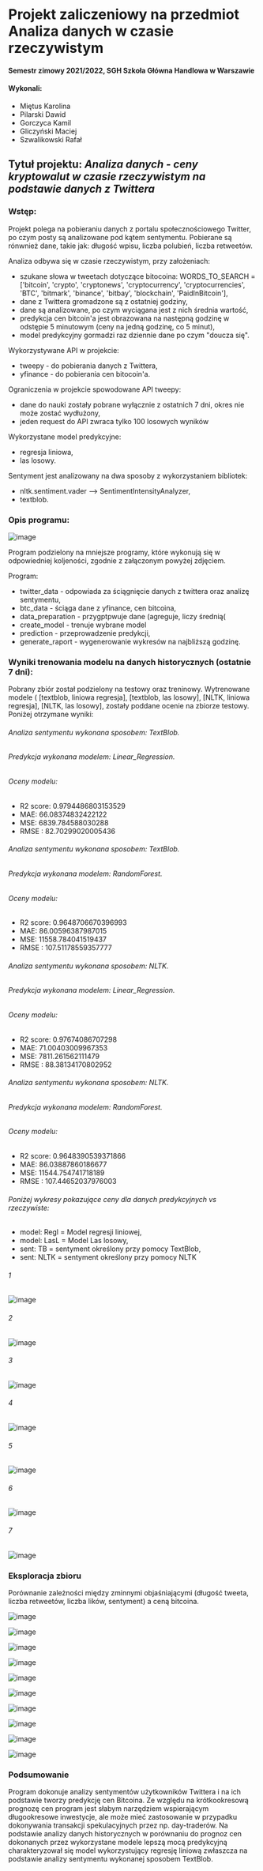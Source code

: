 # Projekt zaliczeniowy na przedmiot Analiza danych w czasie rzeczywistym
#### Semestr zimowy 2021/2022, SGH Szkoła Główna Handlowa w Warszawie

#### Wykonali:
* Miętus Karolina
* Pilarski Dawid 
* Gorczyca Kamil
* Gliczyński Maciej
* Szwalikowski Rafał

## Tytuł projektu: *Analiza danych - ceny kryptowalut w czasie rzeczywistym na podstawie danych z Twittera*

### Wstęp: 
Projekt polega na pobieraniu danych z portalu społecznościowego Twitter, po czym posty są analizowane pod kątem sentymentu. Pobierane są rónwnież dane, takie jak: długość wpisu, liczba polubień, liczba retweetów.

Analiza odbywa się w czasie rzeczywistym, przy założeniach:
* szukane słowa w tweetach dotyczące bitocoina: WORDS_TO_SEARCH = ['bitcoin', 'crypto', 'cryptonews', 'cryptocurrency', 'cryptocurrencies', 'BTC', 'bitmark', 'binance', 'bitbay', 'blockchain', 'PaidInBitcoin'],
* dane z Twittera gromadzone są z ostatniej godziny, 
* dane są analizowane, po czym wyciągana jest z nich średnia wartość,
* predykcja cen bitcoin'a jest obrazowana na następną godzinę w odstępie 5 minutowym (ceny na jedną godzinę, co 5 minut), 
* model predykcyjny gormadzi raz dziennie dane po czym "doucza się".

Wykorzystywane API w projekcie: 
* tweepy - do pobierania danych z Twittera,
* yfinance - do pobierania cen bitocoin'a.

Ograniczenia w projekcie spowodowane API tweepy:
* dane do nauki zostały pobrane wyłącznie z ostatnich 7 dni, okres nie może zostać wydłużony,
* jeden request do API zwraca tylko 100 losowych wyników

Wykorzystane model predykcyjne: 
* regresja liniowa,
* las losowy.

Sentyment jest analizowany na dwa sposoby z wykorzystaniem  bibliotek:
* nltk.sentiment.vader --> SentimentIntensityAnalyzer,
* textblob.

### Opis programu: 
![image](https://user-images.githubusercontent.com/91250294/150602503-0a14985c-dea3-480e-b5c7-c3cf36c0dc6b.png)

Program podzielony na mniejsze programy, które wykonują się w odpowiedniej koljeności, zgodnie z załączonym powyżej zdjęciem.

Program:
* twitter_data - odpowiada za ściągnięcie danych z twittera oraz analizę sentymentu,
* btc_data - ściąga dane z yfinance, cen bitcoina,
* data_preparation - przygptpwuje dane (agreguje, liczy średnią(
* create_model - trenuje wybrane model 
* prediction - przeprowadzenie predykcji,
* generate_raport - wygenerowanie wykresów na najbliższą godzinę. 


### Wyniki trenowania modelu na danych historycznych (ostatnie 7 dni):
Pobrany zbiór został podzielony na testowy oraz treninowy. 
Wytrenowane modele ( [textblob, liniowa regresja], [textblob, las losowy], [NLTK, liniowa regresja], [NLTK, las losowy], zostały poddane ocenie na zbiorze testowy.
Poniżej otrzymane wyniki: 

###### Analiza sentymentu wykonana sposobem: TextBlob.
###### Predykcja wykonana modelem: Linear_Regression.
###### Oceny modelu: 
* R2 score: 0.9794486803153529
* MAE: 66.08374832422122
* MSE: 6839.784588030288
* RMSE : 82.70299020005436

###### Analiza sentymentu wykonana sposobem: TextBlob.
###### Predykcja wykonana modelem: RandomForest.
###### Oceny modelu: 
* R2 score: 0.9648706670396993
* MAE: 86.00596387987015
* MSE: 11558.784041519437
* RMSE : 107.51178559357777

###### Analiza sentymentu wykonana sposobem: NLTK.
###### Predykcja wykonana modelem: Linear_Regression.
###### Oceny modelu: 
* R2 score: 0.97674086707298
* MAE: 71.00403009967353
* MSE: 7811.261562111479
* RMSE : 88.38134170802952

###### Analiza sentymentu wykonana sposobem: NLTK.
###### Predykcja wykonana modelem: RandomForest.
###### Oceny modelu: 
* R2 score: 0.9648390539371866
* MAE: 86.03887860186677
* MSE: 11544.754741718189
* RMSE : 107.44652037976003

###### Poniżej wykresy pokazujące ceny dla danych predykcyjnych vs rzeczywiste:
- model: Regl = Model regresji liniowej,
- model: LasL = Model Las losowy,
- sent: TB = sentyment określony przy pomocy TextBlob,
- sent: NLTK = sentyment określony przy pomocy NLTK

###### 1  
![image](https://user-images.githubusercontent.com/91250294/150606477-c95bd954-f4e9-4a25-98ca-cd0a3a9bd3f5.png)

###### 2
![image](https://user-images.githubusercontent.com/91250294/150606584-3b784d59-9abb-493a-aca0-fe19127872d1.png)

###### 3 
![image](https://user-images.githubusercontent.com/91250294/150606606-c2bcf72b-7088-4f2a-af73-cb738c117ab0.png)

###### 4 
![image](https://user-images.githubusercontent.com/91250294/150606644-aab00a9d-65de-4123-a61a-7fca4d3d17f2.png)

###### 5
![image](https://user-images.githubusercontent.com/91250294/150606678-0ac8e67a-2eac-43e1-ba63-ba373ca026c7.png)

###### 6
![image](https://user-images.githubusercontent.com/91250294/150606707-2cfa0968-8c0b-4702-840c-4e9719a4346a.png)

###### 7
![image](https://user-images.githubusercontent.com/91250294/150606734-d40db16a-8440-46e5-863c-b4101f033ad8.png)


### Eksploracja zbioru
Porównanie zależności między zminnymi objaśniającymi (długość tweeta, liczba retweetów, liczba lików, sentyment) a ceną bitcoina.

![image](https://user-images.githubusercontent.com/91250294/150614647-61b6ed1f-09f6-45a1-b12d-34d57fa7213c.png)


![image](https://user-images.githubusercontent.com/91250294/150614668-5ff4d792-2730-4f55-a8af-22055fbf3f10.png)


![image](https://user-images.githubusercontent.com/91250294/150614681-4ee6d28c-3533-4d9c-b4c1-7c1c7533d6cc.png)


![image](https://user-images.githubusercontent.com/91250294/150614697-c075e01d-ed08-44e6-ac9a-91d6ee359168.png)


![image](https://user-images.githubusercontent.com/91250294/150614710-567add40-d8fd-4fb0-bf96-cc09769d4d13.png)


![image](https://user-images.githubusercontent.com/91250294/150614726-cc0ba1c8-be5b-4681-9125-9e4c60bd2fc1.png)


![image](https://user-images.githubusercontent.com/91250294/150614736-f7f69165-4ea4-415d-9890-cef986205c2e.png)


![image](https://user-images.githubusercontent.com/91250294/150614748-7bae1083-b0ce-4b16-8293-ec063d1f2cbc.png)


![image](https://user-images.githubusercontent.com/91250294/150614761-a407ce03-c8e6-4f10-acba-ff6505127a02.png)


![image](https://user-images.githubusercontent.com/91250294/150614773-773a2da2-58ad-461c-9b5b-e696909e7c69.png)

### Podsumowanie
Program dokonuje analizy sentymentów użytkowników Twittera i na ich podstawie tworzy predykcję cen Bitcoina. Ze względu na krótkookresową prognozę cen program jest słabym narzędziem wspierającym długookresowe inwestycje, ale może mieć zastosowanie w przypadku dokonywania transakcji spekulacyjnych przez np. day-traderów. Na podstawie analizy danych historycznych w porównaniu do prognoz cen dokonanych przez wykorzystane modele lepszą mocą predykcyjną charakteryzował się model wykorzystujący regresję liniową zwłaszcza na podstawie analizy sentymentu wykonanej sposobem TextBlob.




